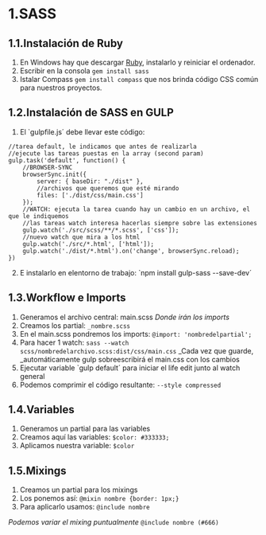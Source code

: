 # 1.SASS

## 1.1.Instalación de Ruby

1. En Windows hay que descargar [Ruby](http://rubyinstaller.org/), instalarlo y reiniciar el ordenador.
2. Escribir en la consola ``gem install sass``
3. Istalar Compass ``gem install compass`` que nos brinda código CSS común para nuestros proyectos.

## 1.2.Instalación de SASS en GULP

1. El `gulpfile.js´ debe llevar este código:
```
//tarea default, le indicamos que antes de realizarla
//ejecute las tareas puestas en la array (second param)
gulp.task('default', function() {
    //BROWSER-SYNC
    browserSync.init({
        server: { baseDir: "./dist" },
        //archivos que queremos que esté mirando
        files: ['./dist/css/main.css']
    });
    //WATCH: ejecuta la tarea cuando hay un cambio en un archivo, el que le indiquemos
    //las tareas watch interesa hacerlas siempre sobre las extensiones
    gulp.watch('./src/scss/**/*.scss', ['css']);
    //nuevo watch que mira a los html
    gulp.watch('./src/*.html', ['html']);
    gulp.watch('./dist/*.html').on('change', browserSync.reload);
})
```

2. E instalarlo en elentorno de trabajo: `npm install gulp-sass --save-dev´

## 1.3.Workflow e Imports

1. Generamos el archivo central: main.scss _Donde irán los imports_
2. Creamos los partial: `_nombre.scss`
3. En el main.scss pondremos los imports: `@import: 'nombredelpartial';`
4. Para hacer 1 watch: `sass --watch scss/nombredelarchivo.scss:dist/css/main.css` _Cada vez que guarde, _automáticamente gulp sobreescribirá el main.css con los cambios
5. Ejecutar variable `gulp default´ para iniciar el life edit junto al watch general
6. Podemos comprimir el código resultante: `--style compressed`

## 1.4.Variables

1. Generamos un partial para las variables
2. Creamos aquí las variables: `$color: #333333;`
3. Aplicamos nuestra variable: `$color`

## 1.5.Mixings

1. Creamos un partial para los mixings
2. Los ponemos así: `@mixin nombre {border: 1px;}`
3. Para aplicarlo usamos: `@include nombre`

_Podemos variar el mixing puntualmente_ `@include nombre (#666)`